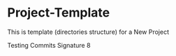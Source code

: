 # Project-Template

This is template (directories structure) for a New Project

Testing Commits Signature 8